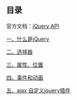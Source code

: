 ## 目录官方文档：[jQuery API](http://jquery.cuishifeng.cn/index.html)[一、什么是jQuery](jq-01%20什么是jQuery.md)[二、选择器](jq-02%20选择器.md)[三、属性、位置](jq-03%20属性、位置.md)[四、事件和动画](jq-04%20事件和动画.md)[五、ajax 自定义jquery插件](jq-05%20ajax%20自定义jquery插件.md)<Vssue title="jQuery" />